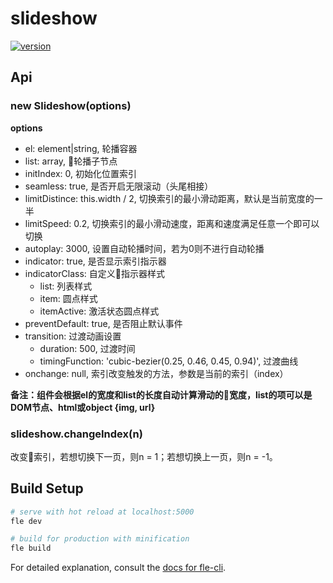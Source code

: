 # slideshow

[![version](https://img.shields.io/npm/v/@axe/slideshow.svg)](https://www.npmjs.org/package/@axe/slideshow)

## Api

### new Slideshow(options)

**options**

* el: element|string, 轮播容器
* list: array, 轮播子节点
* initIndex: 0, 初始化位置索引
* seamless: true, 是否开启无限滚动（头尾相接）
* limitDistince: this.width / 2, 切换索引的最小滑动距离，默认是当前宽度的一半
* limitSpeed: 0.2, 切换索引的最小滑动速度，距离和速度满足任意一个即可以切换
* autoplay: 3000, 设置自动轮播时间，若为0则不进行自动轮播
* indicator: true, 是否显示索引指示器
* indicatorClass: 自定义指示器样式
  - list: 列表样式
  - item: 圆点样式
  - itemActive: 激活状态圆点样式
* preventDefault: true, 是否阻止默认事件
* transition: 过渡动画设置
  - duration: 500, 过渡时间
  - timingFunction: 'cubic-bezier(0.25, 0.46, 0.45, 0.94)', 过渡曲线
* onchange: null, 索引改变触发的方法，参数是当前的索引（index）

**备注：组件会根据el的宽度和list的长度自动计算滑动的宽度，list的项可以是DOM节点、html或object {img, url}**

### slideshow.changeIndex(n)

改变索引，若想切换下一页，则n = 1；若想切换上一页，则n = -1。

## Build Setup

``` bash
# serve with hot reload at localhost:5000
fle dev

# build for production with minification
fle build
```

For detailed explanation, consult the [docs for fle-cli](https://www.npmjs.com/package/fle-cli).
